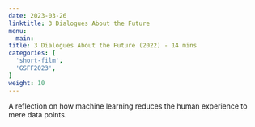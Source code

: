 ```yaml
---
date: 2023-03-26
linktitle: 3 Dialogues About the Future
menu:
  main:
title: 3 Dialogues About the Future (2022) - 14 mins
categories: [
  'short-film',
  'GSFF2023',
]
weight: 10
---
```


A reflection on how machine learning reduces the human experience to mere data points.
